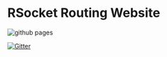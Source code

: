 # RSocket Routing Website

![github pages](https://github.com/rsocket-routing/rsocket-routing.github.io/workflows/github%20pages/badge.svg)

[![Gitter](https://badges.gitter.im/rsocket-routing/community.svg)](https://gitter.im/rsocket-routing/community?utm_source=badge&utm_medium=badge&utm_campaign=pr-badge)
